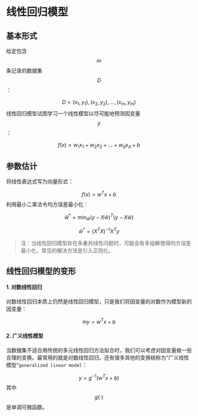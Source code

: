 # 线性回归模型

## 基本形式
给定包含$$m$$条记录的数据集$$D$$：

$$
D={(x_1,y_1),(x_2,y_2),...,(x_m,y_m)}
$$
线性回归模型试图学习一个线性模型以尽可能地预测因变量$$y$$：

$$
f(x)=w_1x_1+w_2x_2+...+w_dx_d+b
$$
## 参数估计
将线性表达式写为向量形式：

$$
f(x)=w^Tx+b
$$
利用最小二乘法令均方误差最小化：

$$
\hat{w}^*=\min_{\hat{w}}(y-X\hat{w})^T(y-X\hat{w})
$$

$$
\hat{w}^*=(X^TX)^{-1}X^Ty
$$
> 注：当线性回归模型存在多重共线性问题时，可能会有多组解使得均方误差最小化，常见的解决方法是引入正则化。

## 线性回归模型的变形
#### 1. 对数线性回归
对数线性回归本质上仍然是线性回归模型，只是我们将因变量的对数作为模型新的因变量：

$$
ln y=w^Tx+b
$$
#### 2. 广义线性模型
当数据集不适合用传统的多元线性回归方法拟合时，我们可以考虑对因变量做一些合理的变换。最常用的就是对数线性回归，还有很多其他的变换统称为“广义线性模型”`generalized linear model`：

$$
y=g^{-1}(w^Tx+b)
$$
其中$$g(\cdot)$$是单调可微函数。